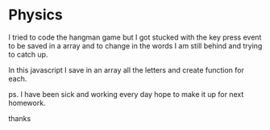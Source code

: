 <h1>
Physics </h1>

I tried to code the hangman game but I got stucked with the key press event to be saved in a array and to change in the words
I am still behind and trying to catch up. 

In this javascript I save in an array all the letters and create function for each.

ps. I have been sick and working every day hope to make it up for next homework.

thanks
